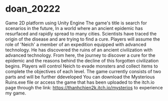 # doan_20222
Game 2D platform using Unity Engine
The game's title is search for scenarios in the future, In a world where an ancient epidemic has resurfaced and rapidly spread to many cities. Scientists have traced the origin of the disease and are trying to find a cure. Players will assume the role of 'Neich' a member of an expedition equipped with advanced technology. He has discovered the ruins of an ancient civilization with advanced technology. From here, the journey to discover a cure for the epidemic and the reasons behind the decline of this forgotten civilization begins.
Players will control Neich to evade monsters and collect items to complete the objectives of each level. The game currently consists of two parts and will be further ddeveloped
You can download the Mysterious Ruins.exe file or access the game that has been uploaded to the itch.io page through the link: https://thanhchien2k.itch.io/mysterios to experience my game.
